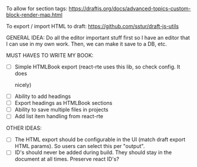 To allow for section tags:
https://draftjs.org/docs/advanced-topics-custom-block-render-map.html

To export / import HTML to draft:
https://github.com/sstur/draft-js-utils

GENERAL IDEA: Do all the editor important stuff first so I have an editor that I can use in my own work. Then, we can make it save to a DB, etc.

MUST HAVES TO WRITE MY BOOK:
- [ ] Simple HTMLBook export (react-rte uses this lib, so check config. It does <p> nicely)
- [ ] Ability to add headings
- [ ] Export headings as HTMLBook sections
- [ ] Ability to save multiple files in projects
- [ ] Add list item handling from react-rte

OTHER IDEAS:
- [ ] The HTML export should be configurable in the UI (match draft export HTML params). So users can select this per "output".
- [ ] ID's should never be added during build. They should stay in the document at all times. Preserve react ID's?

